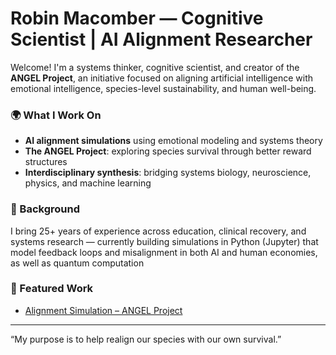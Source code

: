 # Robin Macomber — Cognitive Scientist | AI Alignment Researcher

Welcome! I'm a systems thinker, cognitive scientist, and creator of the **ANGEL Project**, an initiative focused on aligning artificial intelligence with emotional intelligence, species-level sustainability, and human well-being.

### 🌍 What I Work On
- **AI alignment simulations** using emotional modeling and systems theory
- **The ANGEL Project**: exploring species survival through better reward structures
- **Interdisciplinary synthesis**: bridging systems biology, neuroscience, physics, and machine learning

### 🧠 Background
I bring 25+ years of experience across education, clinical recovery, and systems research — currently building simulations in Python (Jupyter) that model feedback loops and misalignment in both AI and human economies, as well as quantum computation

### 🔗 Featured Work
- [Alignment Simulation – ANGEL Project](https://github.com/Oberon245/alignment-simulation-angel-project)

---

“My purpose is to help realign our species with our own survival.”
